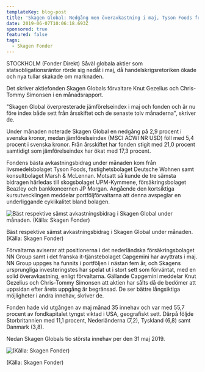 ```yaml
---
templateKey: blog-post
title: 'Skagen Global: Nedgång men överavkastning i maj, Tyson Foods främsta innehav'
date: 2019-06-07T10:06:18.693Z
sponsored: true
featured: false
tags:
  - Skagen Fonder
---
```

STOCKHOLM (Fonder Direkt) Såväl globala aktier som statsobligationsräntor rörde sig nedåt i maj, då handelskrigsretoriken ökade och nya tullar skakade om marknaden.



Det skriver aktiefonden Skagen Globals förvaltare Knut Gezelius och Chris-Tommy Simonsen i en månadsrapport.



"Skagen Global överpresterade jämförelseindex i maj och fonden och är nu före index både sett från årsskiftet och de senaste tolv månaderna", skriver de.



Under månaden noterade Skagen Global en nedgång på 2,9 procent i svenska kronor, medan jämförelseindex (MSCI ACWI NR USD) föll med 5,4 procent i svenska kronor. Från årsskiftet har fonden stigit med 21,0 procent samtidigt som jämförelseindex har ökat med 17,3 procent.



Fondens bästa avkastningsbidrag under månaden kom från livsmedelsbolaget Tyson Foods, fastighetsbolaget Deutsche Wohnen samt konsultbolaget Marsh & McLennan. Motsatt så kunde de tre sämsta bidragen härledas till skogsbolaget UPM-Kymmene, försäkringsbolaget Beazley och bankkoncernen JP Morgan. Angående den kortsiktiga kursutvecklingen meddelar portföljförvaltarna att denna avspeglar en underliggande cyklikalitet bland bolagen.

![Bäst respektive sämst avkastningsbidrag i Skagen Global under månaden. (Källa: Skagen Fonder)](/img/skagen7juni.png)

<span class="image-caption">Bäst respektive sämst avkastningsbidrag i Skagen Global under månaden. (Källa: Skagen Fonder)</span>

Förvaltarna aviserar att positionerna i det nederländska försäkringsbolaget NN Group samt i det franska it-tjänstebolaget Capgemini har avyttrats i maj. NN Group uppges ha funnits i portföljen i nästan fem år, och Skagens ursprungliga investeringstes har spelat ut i stort sett som förväntat, med en solid överavkastning, enligt förvaltarna. Gällande Capgemini meddelar Knut Gezelius och Chris-Tommy Simonsen att aktien har sålts då de bedömer att uppsidan efter årets uppgång är begränsad. De ser bättre långsiktiga möjligheter i andra innehav, skriver de.



Fonden hade vid utgången av maj månad 35 innehav och var med 55,7 procent av fondkapitalet tyngst viktad i USA, geografiskt sett. Därpå följde Storbritannien med 11,1 procent, Nederländerna (7,2), Tyskland (6,8) samt Danmark (3,8).



Nedan Skagen Globals tio största innehav per den 31 maj 2019.

![(Källa: Skagen Fonder)](/img/skagen7jun2.png)

<span class="image-caption">(Källa: Skagen Fonder)</span>
